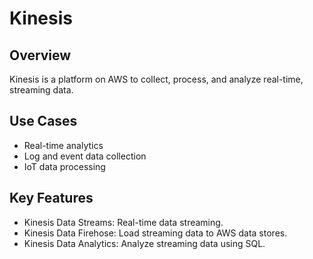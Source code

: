 # Kinesis

## Overview
Kinesis is a platform on AWS to collect, process, and analyze real-time, streaming data.

## Use Cases
- Real-time analytics
- Log and event data collection
- IoT data processing

## Key Features
- Kinesis Data Streams: Real-time data streaming.
- Kinesis Data Firehose: Load streaming data to AWS data stores.
- Kinesis Data Analytics: Analyze streaming data using SQL.
